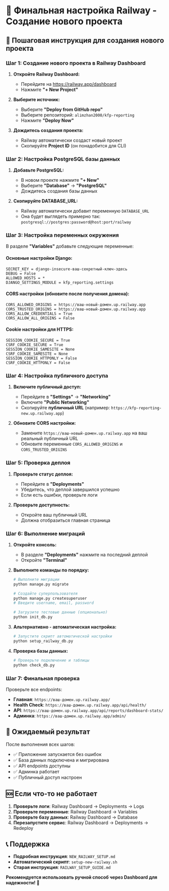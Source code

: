 # 🎯 Финальная настройка Railway - Создание нового проекта

## 🚀 **Пошаговая инструкция для создания нового проекта**

### **Шаг 1: Создание нового проекта в Railway Dashboard**

1. **Откройте Railway Dashboard:**
   - Перейдите на https://railway.app/dashboard
   - Нажмите **"+ New Project"**

2. **Выберите источник:**
   - Выберите **"Deploy from GitHub repo"**
   - Выберите репозиторий: `alimzhan2000/kfp-reporting`
   - Нажмите **"Deploy Now"**

3. **Дождитесь создания проекта:**
   - Railway автоматически создаст новый проект
   - Скопируйте **Project ID** (он понадобится для CLI)

### **Шаг 2: Настройка PostgreSQL базы данных**

1. **Добавьте PostgreSQL:**
   - В новом проекте нажмите **"+ New"**
   - Выберите **"Database"** → **"PostgreSQL"**
   - Дождитесь создания базы данных

2. **Скопируйте DATABASE_URL:**
   - Railway автоматически добавит переменную `DATABASE_URL`
   - Она будет выглядеть примерно так: `postgresql://postgres:password@host:port/railway`

### **Шаг 3: Настройка переменных окружения**

В разделе **"Variables"** добавьте следующие переменные:

#### **Основные настройки Django:**
```
SECRET_KEY = django-insecure-ваш-секретный-ключ-здесь
DEBUG = False
ALLOWED_HOSTS = *
DJANGO_SETTINGS_MODULE = kfp_reporting.settings
```

#### **CORS настройки (обновите после получения домена):**
```
CORS_ALLOWED_ORIGINS = https://ваш-новый-домен.up.railway.app
CORS_TRUSTED_ORIGINS = https://ваш-новый-домен.up.railway.app
CORS_ALLOW_CREDENTIALS = True
CORS_ALLOW_ALL_ORIGINS = False
```

#### **Cookie настройки для HTTPS:**
```
SESSION_COOKIE_SECURE = True
CSRF_COOKIE_SECURE = True
SESSION_COOKIE_SAMESITE = None
CSRF_COOKIE_SAMESITE = None
SESSION_COOKIE_HTTPONLY = False
CSRF_COOKIE_HTTPONLY = False
```

### **Шаг 4: Настройка публичного доступа**

1. **Включите публичный доступ:**
   - Перейдите в **"Settings"** → **"Networking"**
   - Включите **"Public Networking"**
   - Скопируйте **публичный URL** (например: `https://kfp-reporting-new.up.railway.app`)

2. **Обновите CORS настройки:**
   - Замените `https://ваш-новый-домен.up.railway.app` на ваш реальный публичный URL
   - Обновите переменные `CORS_ALLOWED_ORIGINS` и `CORS_TRUSTED_ORIGINS`

### **Шаг 5: Проверка деплоя**

1. **Проверьте статус деплоя:**
   - Перейдите в **"Deployments"**
   - Убедитесь, что деплой завершился успешно
   - Если есть ошибки, проверьте логи

2. **Проверьте доступность:**
   - Откройте ваш публичный URL
   - Должна отобразиться главная страница

### **Шаг 6: Выполнение миграций**

1. **Откройте консоль:**
   - В разделе **"Deployments"** нажмите на последний деплой
   - Откройте **"Terminal"**

2. **Выполните команды по порядку:**
   ```bash
   # Выполните миграции
   python manage.py migrate
   
   # Создайте суперпользователя
   python manage.py createsuperuser
   # Введите username, email, password
   
   # Загрузите тестовые данные (опционально)
   python init_db.py
   ```

3. **Альтернативно - автоматическая настройка:**
   ```bash
   # Запустите скрипт автоматической настройки
   python setup_railway_db.py
   ```

4. **Проверка базы данных:**
   ```bash
   # Проверьте подключение и таблицы
   python check_db.py
   ```

### **Шаг 7: Финальная проверка**

Проверьте все endpoints:
- **Главная**: `https://ваш-домен.up.railway.app/`
- **Health Check**: `https://ваш-домен.up.railway.app/api/health/`
- **API**: `https://ваш-домен.up.railway.app/api/reports/dashboard-stats/`
- **Админка**: `https://ваш-домен.up.railway.app/admin/`

## 🎯 **Ожидаемый результат**

После выполнения всех шагов:
- ✅ Приложение запускается без ошибок
- ✅ База данных подключена и мигрирована
- ✅ API endpoints доступны
- ✅ Админка работает
- ✅ Публичный доступ настроен

## 🆘 **Если что-то не работает**

1. **Проверьте логи**: Railway Dashboard → Deployments → Logs
2. **Проверьте переменные**: Railway Dashboard → Variables
3. **Проверьте базу данных**: Railway Dashboard → Database
4. **Перезапустите сервис**: Railway Dashboard → Deployments → Redeploy

## 📞 **Поддержка**

- **Подробная инструкция**: `NEW_RAILWAY_SETUP.md`
- **Автоматический скрипт**: `setup-new-railway.sh`
- **Старая инструкция**: `RAILWAY_SETUP_GUIDE.md`

**Рекомендуется использовать ручной способ через Dashboard для надежности!** 🚀

